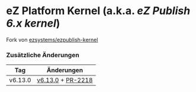 # eZ Platform Kernel (a.k.a. *eZ Publish 6.x kernel*)

Fork von [ezsystems/ezpublish-kernel](https://github.com/ezsystems/ezpublish-kernel)

### Zusätzliche Änderungen

| Tag | Änderungen |
| ---  | ---  |
| v6.13.0 | [v6.13.0](https://github.com/ezsystems/ezpublish-kernel/releases/tag/v6.13.0) + [PR-2218](https://github.com/ezsystems/ezpublish-kernel/pull/2218) |
